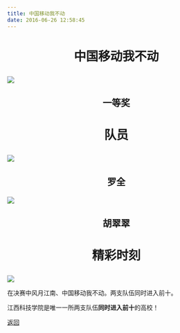 ```yaml
---
title: 中国移动我不动
date: 2016-06-26 12:58:45
---
```


# <p align="center">中国移动我不动</p>

![](http://bst.cooler-tec.com/%E5%8C%BA%E4%B8%80%E4%B8%AD%E5%9B%BD%E7%A7%BB%E5%8A%A8%E6%88%91%E4%B8%8D%E5%8A%A8.jpeg)

## <p align="center">一等奖</p>

# <p align="center">队员</p>

![](http://bst.cooler-tec.com/%E5%8C%BA%E4%B8%80%E7%BD%97%E5%85%A8.jpeg)
## <p align="center">罗全</p>
![](http://bst.cooler-tec.com/%E5%8C%BA%E4%B8%80%E8%83%A1%E7%BF%A0%E7%BF%A0.jpeg)
## <p align="center">胡翠翠</p>

# <p align="center">精彩时刻</p>

![](http://bst.cooler-tec.com/honor/nationwide/smart_car/2016/%E5%8C%BA%E5%86%B3%E8%B5%9B%E6%88%90%E7%BB%A9%E9%A3%8E%E6%9C%88%E6%B1%9F%E5%8D%97.png)

在决赛中风月江南、中国移动我不动。两支队伍同时进入前十。

江西科技学院是唯一一所两支队伍**同时进入前十**的高校！

[返回](../)